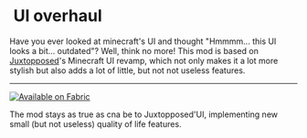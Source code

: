 <h1>&nbsp;UI overhaul</h1>

Have you ever looked at minecraft's UI and thought "Hmmmm... this UI looks a bit... outdated"? Well, think no more! This mod is based on [Juxtopposed](https://www.youtube.com/@juxtopposed)'s Minecraft UI revamp, which not only makes it a lot more stylish but also adds a lot of little, but not not useless features.

---

<p><a href="https://modrinth.com/mod/modernify/versions?l=fabric"><img src="https://cdn.modrinth.com/data/cached_images/513035d1231a86dff137c74e04a5e64633593f10.png" alt="Available on Fabric"></a></p>

The mod stays as true as cna be to Juxtopposed'UI, implementing new small (but not useless) quality of life features.
